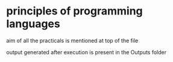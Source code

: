 # principles of programming languages

aim of all the practicals is mentioned at top of the file

output generated after execution is present in the Outputs folder
